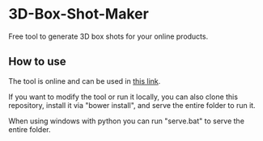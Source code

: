 # 3D-Box-Shot-Maker
Free tool to generate 3D box shots for your online products. 

## How to use

The tool is online and can be used in [this link](http://ronenness.github.io/3D-Box-Shot-Maker).

If you want to modify the tool or run it locally, you can also clone this repository, install it via "bower install", and serve the entire folder to run it.

When using windows with python you can run "serve.bat" to serve the entire folder.


